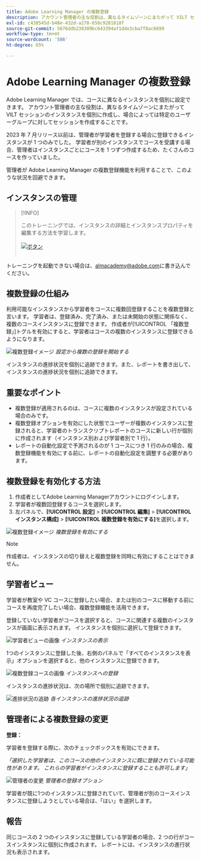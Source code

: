 ```yaml
---
title: Adobe Learning Manager の複数登録
description: アカウント管理者の主な役割は、異なるタイムゾーンにまたがって VILT セッションのインスタンスを個別に作成し、場合によっては特定のユーザーグループに対してセッションを作成することです。
exl-id: c430545d-b48e-432d-a278-658c9281818f
source-git-commit: 5676ddb238309bc643394af1dde3cba7f8ac6699
workflow-type: tm+mt
source-wordcount: '586'
ht-degree: 65%

---
```


# Adobe Learning Manager の複数登録

Adobe Learning Manager では、コースに異なるインスタンスを個別に設定できます。 アカウント管理者の主な役割は、異なるタイムゾーンにまたがって VILT セッションのインスタンスを個別に作成し、場合によっては特定のユーザーグループに対してセッションを作成することです。

2023 年 7 月リリース以前は、管理者が学習者を登録する場合に登録できるインスタンスが 1 つのみでした。 学習者が別のインスタンスでコースを受講する場合、管理者はインスタンスごとにコースを 1 つずつ作成するため、たくさんのコースを作っていました。

管理者が Adobe Learning Manager の複数登録機能を利用することで、このような状況を回避できます。

## インスタンスの管理

>[!INFO]
>
>このトレーニングでは、インスタンスの詳細とインスタンスプロパティを編集する方法を学習します。<br><br>[![ボタン](assets/launch-training-button.png)](https://content.adobelearningmanageracademy.com/app/learner?accountId=98632#/course/8318912)</br></br>

トレーニングを起動できない場合は、<almacademy@adobe.com>に書き込んでください。

## 複数登録の仕組み

利用可能なインスタンスから学習者をコースに複数回登録することを複数登録と言います。  学習者は、登録済み、完了済み、または未開始の状態に関係なく、複数のコースインスタンスに登録できます。 作成者が[!UICONTROL 「複数登録」]トグルを有効にすると、学習者はコースの複数のインスタンスに登録できるようになります。

![複数登録イメージ](assets/multi-enrollment-author.png)
*設定から複数の登録を開始する*

インスタンスの進捗状況を個別に追跡できます。また、レポートを書き出して、インスタンスの進捗状況を個別に追跡できます。

## 重要なポイント

* 複数登録が適用されるのは、コースに複数のインスタンスが設定されている場合のみです。
* 複数登録オプションを有効にした状態でユーザーが複数のインスタンスに登録されると、学習者のトランスクリプトレポートのコースに新しい行が個別に作成されます（インスタンス別および学習者別で 1 行）。
* レポートの自動化設定で予測されるのが 1 コースにつき 1 行のみの場合、複数登録機能を有効にする前に、レポートの自動化設定を調整する必要があります。

## 複数登録を有効化する方法

1. 作成者としてAdobe Learning Managerアカウントにログインします。
1. 学習者が複数回登録するコースを選択します。
1. 左パネルで、**[!UICONTROL 設定]** > **[!UICONTROL 編集]** > **[!UICONTROL インスタンス構成]** > **[!UICONTROL 複数登録を有効にする]**&#x200B;を選択します。

![複数登録イメージ](assets/multi-enrollment-author.png)
*複数登録を有効にする*

>[!NOTE]
>
>作成者は、インスタンスの切り替えと複数登録を同時に有効にすることはできません。

## 学習者ビュー

学習者が教室や VC コースに登録したい場合、または別のコースに移動する前にコースを再度完了したい場合、複数登録機能を活用できます。

登録していない学習者がコースを選択すると、コースに関連する複数のインスタンスが画面に表示されます。 インスタンスを個別に選択して登録できます。

![学習者ビューの画像](assets/learner-view.png)
*インスタンスの表示*

1つのインスタンスに登録した後、右側のパネルで「すべてのインスタンスを表示」オプションを選択すると、他のインスタンスに登録できます。

![複数登録コースの画像](assets/enroll-instance.png)
*インスタンスへの登録*

インスタンスの進捗状況は、次の場所で個別に追跡できます。

![進捗状況の追跡](assets/check-progress.png)
*各インスタンスの進捗状況の追跡*

## 管理者による複数登録の変更

**登録：**

学習者を登録する際に、次のチェックボックスを有効にできます。

*「選択した学習者は、このコースの他のインスタンスに既に登録されている可能性があります。 これらの学習者がインスタンスに登録することも許可します」*

![管理者の変更](assets/admin-changes.png)
*管理者の登録オプション*

学習者が既に1つのインスタンスに登録されていて、管理者が別のコースインスタンスに登録しようとしている場合は、「はい」を選択します。

## 報告

同じコースの 2 つのインスタンスに登録している学習者の場合、2 つの行がコースインスタンスに個別に作成されます。 レポートには、インスタンスの進行状況も表示されます。

